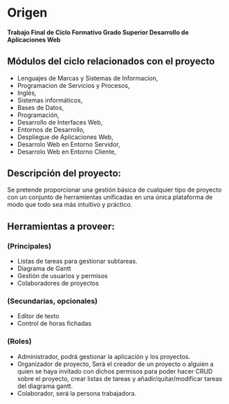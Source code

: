 # Origen

#### Trabajo Final de Ciclo Formativo Grado Superior Desarrollo de Aplicaciones Web

## Módulos del ciclo relacionados con el proyecto

 * Lenguajes de Marcas y Sistemas de Informacion,
 * Programacion de Servicios y Procesos,
 * Inglés,
 * Sistemas informáticos,
 * Bases de Datos,
 * Programación,
 * Desarrollo de Interfaces Web,
 * Entornos de Desarrollo,
 * Despliegue de Aplicaciones Web,
 * Desarrolo Web en Entorno Servidor,
 * Desarrolo Web en Entorno Cliente,

## Descripción del proyecto:

Se pretende proporcionar una gestión básica de cualquier tipo de proyecto con un conjunto de herramientas unificadas en una única plataforma de modo que todo sea más intuitivo y práctico.

## Herramientas a proveer:

### (Principales)
 * Listas de tareas para gestionar subtareas.
 * Diagrama de Gantt
 * Gestión de usuarios y permisos
 * Colaboradores de proyectos


### (Secundarias, opcionales)
 * Editor de texto
 * Control de horas fichadas


### (Roles)
 * Administrador, podrá gestionar la aplicación y los proyectos.
 * Organizador de proyecto, Será el creador de un proyecto o alguien a quien se haya invitado con dichos permisos para poder hacer CRUD sobre el proyecto, crear listas de tareas y añadir/quitar/modificar tareas del diagrama gantt.
 * Colaborador, será la persona trabajadora.